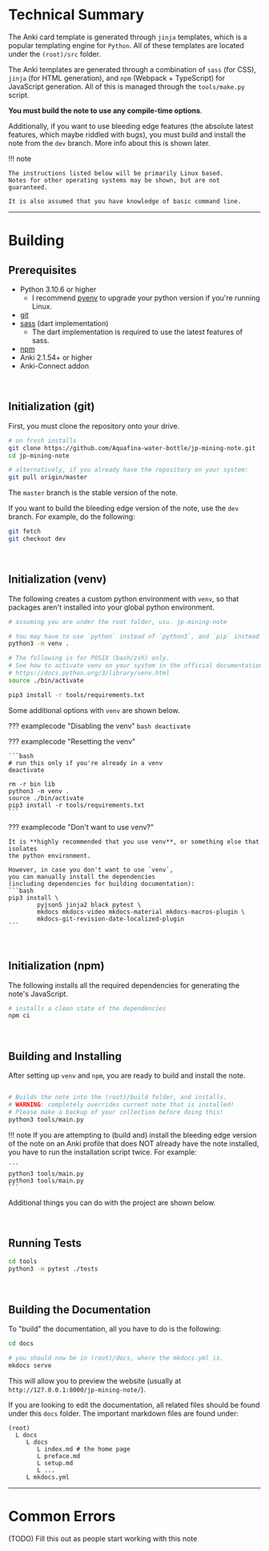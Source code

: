 



# Technical Summary
The Anki card template is generated through `jinja` templates,
which is a popular templating engine for `Python`.
All of these templates are located under the `(root)/src` folder.

The Anki templates are generated through a combination of
`sass` (for CSS), `jinja` (for HTML generation),
and `npm` (Webpack + TypeScript) for JavaScript generation.
All of this is managed through the `tools/make.py` script.

**You must build the note to use any compile-time options**.

Additionally, if you want to use bleeding edge features
(the absolute latest features, which maybe riddled with bugs),
you must build and install the note from the `dev` branch.
More info about this is shown later.


!!! note

    The instructions listed below will be primarily Linux based.
    Notes for other operating systems may be shown, but are not guaranteed.

    It is also assumed that you have knowledge of basic command line.

---


# Building

## Prerequisites
- Python 3.10.6 or higher
    - I recommend [pyenv](https://github.com/pyenv/pyenv) to upgrade your python version
      if you're running Linux.
- [git](https://git-scm.com/downloads)
- [sass](https://sass-lang.com/dart-sass) (dart implementation)
    - The dart implementation is required to use the latest features of sass.
- [npm](https://docs.npmjs.com/downloading-and-installing-node-js-and-npm/)
- Anki 2.1.54+ or higher
- Anki-Connect addon


<br>


## Initialization (git)

First, you must clone the repository onto your drive.

```bash
# on fresh installs
git clone https://github.com/Aquafina-water-bottle/jp-mining-note.git
cd jp-mining-note

# alternatively, if you already have the repository on your system:
git pull origin/master
```

The `master` branch is the stable version of the note.

If you want to build the bleeding edge version of the note,
use the `dev` branch. For example, do the following:
```bash
git fetch
git checkout dev
```

<br>



## Initialization (venv)

The following creates a custom python environment with `venv`,
so that packages aren't installed into your global python environment.

```bash
# assuming you are under the root folder, usu. jp-mining-note

# You may have to use `python` instead of `python3`, and `pip` instead of `pip3`.
python3 -m venv .

# The following is for POSIX (bash/zsh) only.
# See how to activate venv on your system in the official documentation:
# https://docs.python.org/3/library/venv.html
source ./bin/activate

pip3 install -r tools/requirements.txt
```

Some additional options with `venv` are shown below.

??? examplecode "Disabling the venv"
    ```bash
    deactivate
    ```

??? examplecode "Resetting the venv"

    ```bash
    # run this only if you're already in a venv
    deactivate

    rm -r bin lib
    python3 -m venv .
    source ./bin/activate
    pip3 install -r tools/requirements.txt
    ```

??? examplecode "Don't want to use venv?"

    It is **highly recommended that you use venv**, or something else that isolates
    the python environment.

    However, in case you don't want to use `venv`,
    you can manually install the dependencies
    (including dependencies for building documentation):
    ```bash
    pip3 install \
            pyjson5 jinja2 black pytest \
            mkdocs mkdocs-video mkdocs-material mkdocs-macros-plugin \
            mkdocs-git-revision-date-localized-plugin
    ```

<!--
# personal setup
pip3 install neovim anki aqt
-->

<br>

## Initialization (npm)

The following installs all the required dependencies for generating the note's JavaScript.

```bash
# installs a clean state of the dependencies
npm ci
```




<br>

## Building and Installing

After setting up `venv` and `npm`, you are ready to build and install the note.

```bash

# Builds the note into the (root)/build folder, and installs.
# WARNING: completely overrides current note that is installed!
# Please make a backup of your collection before doing this!
python3 tools/main.py
```

<!--
!!! warning
    If you are attempting to (build and) install the bleeding edge (`dev`) version of the note
    at ALL, use the `--dev-output-version="0.12.0.0"` flag on the
    `install.py` (or `main.py`) script. For example:
    ```
    python3 main.py --dev-output-version="0.12.0.0"
    ```

    There are also some related notes for the current dev build:

    - If you're on 2.1.54 or below, you'll want to add `legacy-anki_2-1-54` to the `css-folders` of the config.py, i.e.
    ```
    "css-folders": ["base", "responsive", "dictionaries", "editor-fields", "legacy-anki_2-1-54", "theme", "extra"],
    ```

    - The font size of some fields aren't automatically changed yet, so you'll have to adjust them manually in order for it to look nice:
    ```
    "WordReadingHiragana": 10,
    "PrimaryDefinitionPicture": 20, # default
    "PAOverrideText": 20, # default
    "YomichanWordTags": 10,
    "IsHintCard": 10,
    ```

    - In addition to the above, you would likely want to match the font family with all the other fields,
        as the font family for new fields is not updated either.

!!! note
    Running the `main.py` script is exactly equivalent of running the above two commands.

-->


!!! note
    If you are attempting to (build and) install the bleeding edge version of the note
    on an Anki profile that does NOT already have the note installed,
    you have to run the installation script twice.
    For example:

    ```
    python3 tools/main.py
    python3 tools/main.py
    ```


Additional things you can do with the project are shown below.

<br>

## Running Tests
```bash
cd tools
python3 -m pytest ./tests
```

<br>

## Building the Documentation

To "build" the documentation, all you have to do is the following:
```bash
cd docs

# you should now be in (root)/docs, where the mkdocs.yml is.
mkdocs serve
```

This will allow you to preview the website (usually at `http://127.0.0.1:8000/jp-mining-note/`).


If you are looking to edit the documentation, all related files should be found
under this `docs` folder.
The important markdown files are found under:
```
(root)
  L docs
     L docs
        L index.md # the home page
        L preface.md
        L setup.md
        L ...
     L mkdocs.yml
```

---


# Common Errors

(TODO) Fill this out as people start working with this note


